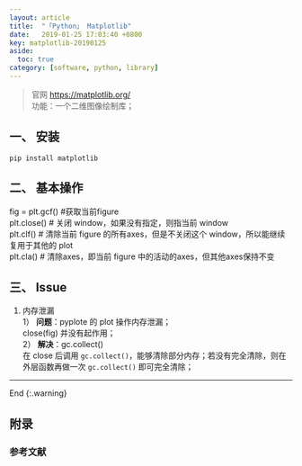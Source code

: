 ```yaml
---
layout: article
title:  "「Python」 Matplotlib"
date:   2019-01-25 17:03:40 +0800
key: matplotlib-20190125
aside:
  toc: true
category: [software, python, library]
---
```

> 官网 <https://matplotlib.org/>  
功能：一个二维图像绘制库；

## 一、 安装
`pip install matplotlib`  

## 二、 基本操作
fig = plt.gcf() #获取当前figure  
plt.close() # 关闭 window，如果没有指定，则指当前 window  
plt.clf() # 清除当前 figure 的所有axes，但是不关闭这个 window，所以能继续复用于其他的 plot  
plt.cla() # 清除axes，即当前 figure 中的活动的axes，但其他axes保持不变  

## 三、 Issue
1. 内存泄漏  
1） **问题**：pyplote 的 plot 操作内存泄漏；   
close(fig) 并没有起作用；  
2） **解决**：gc.collect()  
在 close 后调用 `gc.collect()`，能够清除部分内存；若没有完全清除，则在外层函数再做一次 `gc.collect()` 即可完全清除；

-------------------  
 End
{:.warning}  


## 附录
### 参考文献  
